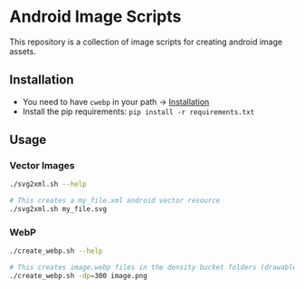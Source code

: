 # Android Image Scripts

This repository is a collection of image scripts for creating android image assets.

## Installation

* You need to have `cwebp` in your path -> [Installation](https://developers.google.com/speed/webp/download?hl=de)
* Install the pip requirements: `pip install -r requirements.txt`

## Usage

### Vector Images

```bash
./svg2xml.sh --help

# This creates a my_file.xml android vector resource
./svg2xml.sh my_file.svg
```

### WebP

```bash
./create_webp.sh --help

# This creates image.webp files in the density bucket folders (drawable-xhdpi, drawable-xxhdpi, ...)
./create_webp.sh -dp=300 image.png
```
